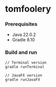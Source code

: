 # tomfoolery

### Prerequisites
- Java 22.0.2
- Gradle 8.10

### Build and run
```
// Terminal version
gradle runTerminal

// JavaFX version
gradle runJavaFX
```